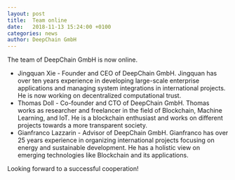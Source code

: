 ```yaml
---
layout: post
title:  Team online
date:   2018-11-13 15:24:00 +0100
categories: news
author: DeepChain GmbH
---
```


The team of DeepChain GmbH is now online.

* Jingquan Xie - Founder and CEO of DeepChain GmbH. Jingquan has over ten years experience in developing large-scale enterprise applications and 
                    managing system integrations in international projects. He is now working on decentralized computational trust. 
* Thomas Doll - Co-founder and CTO of DeepChain GmbH. Thomas works as researcher and freelancer in the field of Blockchain, Machine Learning, 
                    and IoT. He is a blockchain enthusiast and works on different projects towards a more transparent society.
* Gianfranco Lazzarin - Advisor of DeepChain GmbH. Gianfranco has over 25 years experience in organizing international projects focusing on energy and 
                    sustainable development. He has a holistic view on emerging technologies like Blockchain and its applications.

Looking forward to a successful cooperation!                    